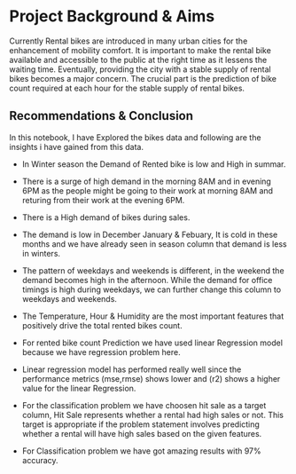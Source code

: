 
# Project Background & Aims

Currently Rental bikes are introduced in many urban cities for the enhancement of mobility comfort. It is important to make the rental bike available and accessible to the public at the right time as it lessens the waiting time. Eventually, providing the city with a stable supply of rental bikes becomes a major concern. The crucial part is the prediction of bike count required at each hour for the stable supply of rental bikes.


## Recommendations & Conclusion

In this notebook, I have Explored the bikes data and following are the insights i have gained from this data. 

* In Winter season the Demand of Rented bike is low and High in summar.

* There is a surge of high demand in the morning 8AM and in evening 6PM as the people might be going to their work at morning 8AM and returing from their work at the evening 6PM.

* There is a High demand of bikes during sales.

* The demand is low in December January & Febuary, It is cold in these months and we have already seen in season column that demand is less in winters.

* The pattern of weekdays and weekends is different, in the weekend the demand becomes high in the afternoon. While the demand for office timings is high during weekdays, we can further change this column to weekdays and weekends.

* The Temperature, Hour & Humidity are the most important features that positively drive the total rented bikes count.

* For rented bike count Prediction we have used linear Regression model because we have regression problem here.

* Linear regression model has performed really well since the performance metrics (mse,rmse) shows lower and (r2) shows a higher value for the linear Regression.

* For the classification problem we have choosen hit sale as a target column, Hit Sale represents whether a rental had high sales or not. This target is appropriate if the problem statement involves predicting whether a rental will have high sales based on the given features.

* For Classification problem we have got amazing results with 97% accuracy.
